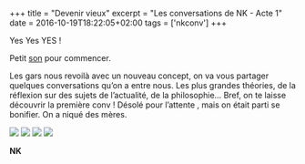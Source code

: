 +++
title = "Devenir vieux"
excerpt = "Les conversations de NK - Acte 1"
date = 2016-10-19T18:22:05+02:00
tags = ['nkconv']
+++

Yes Yes YES !

Petit [son](https://youtu.be/Tk20thb6z-g?feature=shared) pour commencer.

Les gars nous revoilà avec un nouveau concept, on va vous partager quelques conversations qu’on a entre nous. Les plus grandes théories, de la réflexion  sur des sujets de l’actualité, de la philosophie… Bref, on te laisse découvrir la première conv ! Désolé pour l’attente , mais on était parti se bonifier. On a niqué des mères.


![](images/1.png)
![](images/2.png)
![](images/3.png)
![](images/4.png)

__NK__